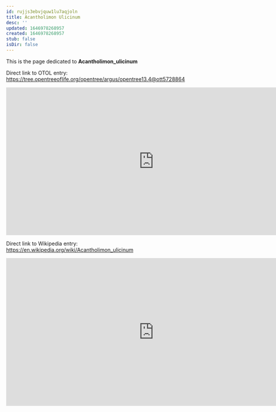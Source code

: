 ```yaml
---
id: rujjs3ebvjquw1lu7aqjoln
title: Acantholimon Ulicinum
desc: ''
updated: 1646978268957
created: 1646978268957
stub: false
isDir: false
---
```

This is the page dedicated to **Acantholimon_ulicinum**


Direct link to OTOL entry: https://tree.opentreeoflife.org/opentree/argus/opentree13.4@ott5728864



<html>
    <body>
    <iframe src="https://tree.opentreeoflife.org/opentree/argus/opentree13.4@ott5728864"
    width="800" height="400" frameborder="0" allowfullscreen> </iframe>
    </body>
</html>
    


Direct link to Wikipedia entry: https://en.wikipedia.org/wiki/Acantholimon_ulicinum



<html>
    <body>
    <iframe src="https://en.wikipedia.org/wiki/Acantholimon_ulicinum"
    width="800" height="400" frameborder="0" allowfullscreen> </iframe>
    </body>
</html>
    
